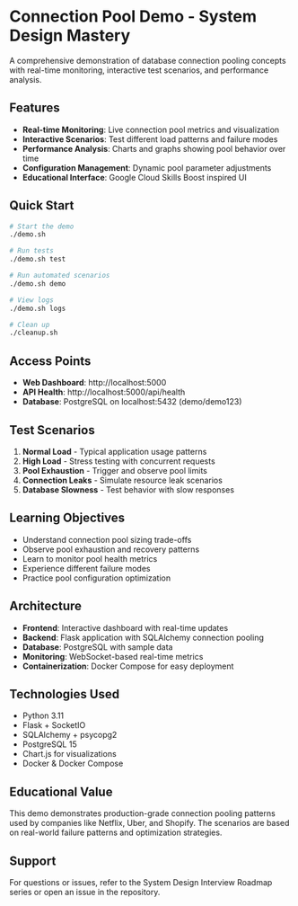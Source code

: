 # Connection Pool Demo - System Design Mastery

A comprehensive demonstration of database connection pooling concepts with real-time monitoring, interactive test scenarios, and performance analysis.

## Features

- **Real-time Monitoring**: Live connection pool metrics and visualization
- **Interactive Scenarios**: Test different load patterns and failure modes
- **Performance Analysis**: Charts and graphs showing pool behavior over time
- **Configuration Management**: Dynamic pool parameter adjustments
- **Educational Interface**: Google Cloud Skills Boost inspired UI

## Quick Start

```bash
# Start the demo
./demo.sh

# Run tests
./demo.sh test

# Run automated scenarios
./demo.sh demo

# View logs
./demo.sh logs

# Clean up
./cleanup.sh
```

## Access Points

- **Web Dashboard**: http://localhost:5000
- **API Health**: http://localhost:5000/api/health
- **Database**: PostgreSQL on localhost:5432 (demo/demo123)

## Test Scenarios

1. **Normal Load** - Typical application usage patterns
2. **High Load** - Stress testing with concurrent requests
3. **Pool Exhaustion** - Trigger and observe pool limits
4. **Connection Leaks** - Simulate resource leak scenarios
5. **Database Slowness** - Test behavior with slow responses

## Learning Objectives

- Understand connection pool sizing trade-offs
- Observe pool exhaustion and recovery patterns
- Learn to monitor pool health metrics
- Experience different failure modes
- Practice pool configuration optimization

## Architecture

- **Frontend**: Interactive dashboard with real-time updates
- **Backend**: Flask application with SQLAlchemy connection pooling
- **Database**: PostgreSQL with sample data
- **Monitoring**: WebSocket-based real-time metrics
- **Containerization**: Docker Compose for easy deployment

## Technologies Used

- Python 3.11
- Flask + SocketIO
- SQLAlchemy + psycopg2
- PostgreSQL 15
- Chart.js for visualizations
- Docker & Docker Compose

## Educational Value

This demo demonstrates production-grade connection pooling patterns used by companies like Netflix, Uber, and Shopify. The scenarios are based on real-world failure patterns and optimization strategies.

## Support

For questions or issues, refer to the System Design Interview Roadmap series or open an issue in the repository.
